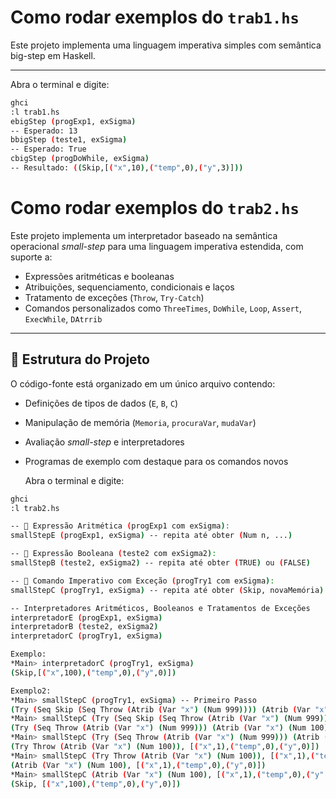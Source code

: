 # Como rodar exemplos do `trab1.hs`

Este projeto implementa uma linguagem imperativa simples com semântica big-step em Haskell.

---

Abra o terminal e digite:

```bash
ghci
:l trab1.hs
ebigStep (progExp1, exSigma)
-- Esperado: 13
bbigStep (teste1, exSigma)
-- Esperado: True
cbigStep (progDoWhile, exSigma)
-- Resultado: ((Skip,[("x",10),("temp",0),("y",3)]))
```

# Como rodar exemplos do `trab2.hs`

Este projeto implementa um interpretador baseado na semântica operacional *small-step* para uma linguagem imperativa estendida, com suporte a:
- Expressões aritméticas e booleanas
- Atribuições, sequenciamento, condicionais e laços
- Tratamento de exceções (`Throw`, `Try-Catch`)
- Comandos personalizados como `ThreeTimes`, `DoWhile`, `Loop`, `Assert`, `ExecWhile`, `DAtrrib`

---

## 📁 Estrutura do Projeto

O código-fonte está organizado em um único arquivo contendo:

- Definições de tipos de dados (`E`, `B`, `C`)
- Manipulação de memória (`Memoria`, `procuraVar`, `mudaVar`)
- Avaliação *small-step* e interpretadores
- Programas de exemplo com destaque para os comandos novos

  Abra o terminal e digite:

```bash
ghci
:l trab2.hs

-- 📌 Expressão Aritmética (progExp1 com exSigma):
smallStepE (progExp1, exSigma) -- repita até obter (Num n, ...)

-- 📌 Expressão Booleana (teste2 com exSigma2):
smallStepB (teste2, exSigma2) -- repita até obter (TRUE) ou (FALSE)

-- 📌 Comando Imperativo com Exceção (progTry1 com exSigma):
smallStepC (progTry1, exSigma) -- repita até obter (Skip, novaMemória)

-- Interpretadores Aritméticos, Booleanos e Tratamentos de Exceções
interpretadorE (progExp1, exSigma)
interpretadorB (teste2, exSigma2)
interpretadorC (progTry1, exSigma)

Exemplo:
*Main> interpretadorC (progTry1, exSigma)
(Skip,[("x",100),("temp",0),("y",0)])

Exemplo2:
*Main> smallStepC (progTry1, exSigma) -- Primeiro Passo
(Try (Seq Skip (Seq Throw (Atrib (Var "x") (Num 999)))) (Atrib (Var "x") (Num 100)), [("x",1),("temp",0),("y",0)])
*Main> smallStepC (Try (Seq Skip (Seq Throw (Atrib (Var "x") (Num 999)))) (Atrib (Var "x") (Num 100)), [("x",1),("temp",0),("y",0)]) -- Segundo Passo
(Try (Seq Throw (Atrib (Var "x") (Num 999))) (Atrib (Var "x") (Num 100)), [("x",1),("temp",0),("y",0)])
*Main> smallStepC (Try (Seq Throw (Atrib (Var "x") (Num 999))) (Atrib (Var "x") (Num 100)), [("x",1),("temp",0),("y",0)]) -- Terceiro Passo
(Try Throw (Atrib (Var "x") (Num 100)), [("x",1),("temp",0),("y",0)])
*Main> smallStepC (Try Throw (Atrib (Var "x") (Num 100)), [("x",1),("temp",0),("y",0)]) -- Quarto Passo
(Atrib (Var "x") (Num 100), [("x",1),("temp",0),("y",0)])
*Main> smallStepC (Atrib (Var "x") (Num 100), [("x",1),("temp",0),("y",0)]) -- Quinto Passo
(Skip, [("x",100),("temp",0),("y",0)])

```
